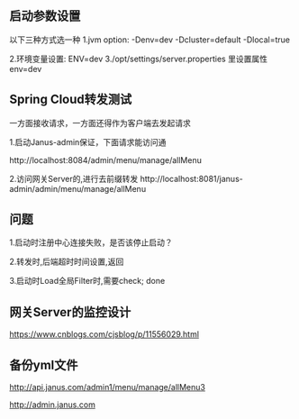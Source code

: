 ## 启动参数设置
以下三种方式选一种
1.jvm option: -Denv=dev -Dcluster=default -Dlocal=true

2.环境变量设置: ENV=dev
3./opt/settings/server.properties 里设置属性 env=dev
## Spring Cloud转发测试
一方面接收请求，一方面还得作为客户端去发起请求

1.启动Janus-admin保证，下面请求能访问通

http://localhost:8084/admin/menu/manage/allMenu

2.访问网关Server的,进行去前缀转发
http://localhost:8081/janus-admin/admin/menu/manage/allMenu

## 问题
1.启动时注册中心连接失败，是否该停止启动？

2.转发时,后端超时时间设置,返回

3.启动时Load全局Filter时,需要check; done


## 网关Server的监控设计

https://www.cnblogs.com/cjsblog/p/11556029.html


## 备份yml文件


http://api.janus.com/admin1/menu/manage/allMenu3


http://admin.janus.com









